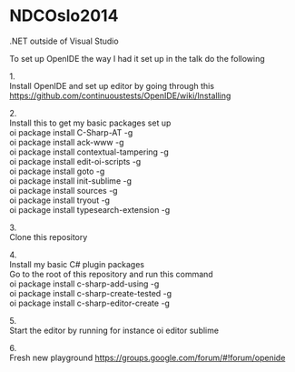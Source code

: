NDCOslo2014
===========

.NET outside of Visual Studio

To set up OpenIDE the way I had it set up in the talk do the following

1.<br>
Install OpenIDE and set up editor by going through this<br>
https://github.com/continuoustests/OpenIDE/wiki/Installing

2.<br>
Install this to get my basic packages set up<br>
oi package install C-Sharp-AT -g<br>
oi package install ack-www -g<br>
oi package install contextual-tampering -g<br>
oi package install edit-oi-scripts -g<br>
oi package install goto -g<br>
oi package install init-sublime -g<br>
oi package install sources -g<br>
oi package install tryout -g<br>
oi package install typesearch-extension -g

3.<br>
Clone this repository

4.<br>
Install my basic C# plugin packages<br>
Go to the root of this repository and run this command<br>
oi package install c-sharp-add-using -g<br>
oi package install c-sharp-create-tested -g<br>
oi package install c-sharp-editor-create -g

5.<br>
Start the editor by running for instance oi editor sublime

6.<br>
Fresh new playground https://groups.google.com/forum/#!forum/openide
